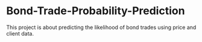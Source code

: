 # Bond-Trade-Probability-Prediction
This project is about predicting the likelihood of bond trades using price and client data.
